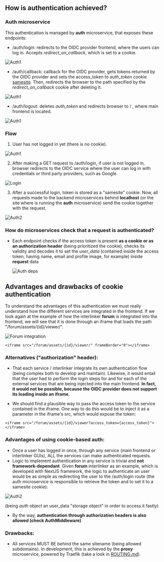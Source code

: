 
## How is authentication achieved?
### Auth microservice

This authentication is managed by **auth** microservice, that exposes these endpoints:
* /auth/login: redirects to the OIDC provider frontend, where the users can log in. Accepts *redirect_on_callback*, which is set to a cookie.

![Auth1](images/auth/loginendpoint.png)

* /auth/callback: callback for the OIDC provider, gets tokens returned by the OIDC provider and sets the access_token to *auth_token* cookie [samesite](https://developer.mozilla.org/en-US/docs/Web/HTTP/Headers/Set-Cookie/SameSite). Then, redirects the browser to the path specified by the *redirect_on_callback* cookie after deleting it.

![Auth1](images/auth/callbackendpoint.png)

* /auth/logout: deletes *auth_token* and redirects browser to / , where main frontend is located.

![Auth1](images/auth/logoutendpoint.png)

### Flow

1. User has not logged in yet (there is no cookie).

  ![Auth1](images/auth/auth1.png)

2. After making a GET request to /auth/login, if user is not logged in, browser redirects to the OIDC service where the user can log in with credentials or third party providers, such as Google.

  ![Login](images/auth/login.png)

3. After a successful login, token is stored as a "samesite" cookie. Now, all requests made to the backend microservices behind **localhost** (or the site where is running the **auth** microservice) send the cookie together with the request.

  ![Auth2](images/auth/merged.jpg)


### How do microservices check that a request is authenticated?

* Each endpoint checks if the access token is present **as a cookie or as an authorization header** (being prioritized the cookie), checks its validity and decodes it to set the *user_data* (contained inside the access token, having name, email and profile image, for example) inside **request** data

  ![Auth deps](images/auth/deps.png)


## Advantages and drawbacks of cookie authentication


To understand the advantages of this authentication we must really understand how the different services are integrated in the frontend. If we look again at the example of how the interlinker **forum** is integrated into the frontend, we will see that it is done through an iframe that loads the path "/forum/assets/{id}/viewer/".

![Forum integration](images/interlinkers/forumintegration.png)

```
<iframe src="/forum/assets/{id}/viewer/" frameBorder="0"></iframe>
```

### Alternatives ("authorization" header):

* That each service / interlinker integrate its own authentication flow (being complex both to develop and maintain). Likewise, it would entail that the user had to perform the login steps for and for each of the external services that are being injected into the main frontend. **In fact, it would not be possible, because the OIDC provider does not support its loading inside an iframe**.

* We should find a plausible way to pass the access token to the service contained in the iframe. One way to do this would be to inject it as a parameter in the iframe's src, which would expose the token:

```
<iframe src="/forum/assets/{id}/viewer?access_token={access_token}"></iframe>
```

### Advantages of using cookie-based auth:

  * Once a user has logged in once, through any service (main frontend or interlinker GUIs), ALL the services can make authenticated requests.
  * Logic to implement authentication in any service is trivial and **not framework-dependant**. Given **forum** interlinker as an example, which is developed with NextJS framework, the logic to authenticate an user would be as simple as redirecting the user to the /auth/login route (the auth microservice is responsible to retrieve the token and to set it to a samesite cookie):

  ![Auth2](images/auth/nextjs.png)

  (being *auth* object an user_data "storage object" in order to access it fastly)

  * By the way, **authentication through authorization headers is also allowed (check AuthMiddleware)**

### Drawbacks:
  
  * All services MUST BE behind the same sitename (being allowed subdomains). In development, this is achieved by the **proxy** microservice, powered by Traefik (take a look in [ROUTING.md](/docs/ROUTING.md)).